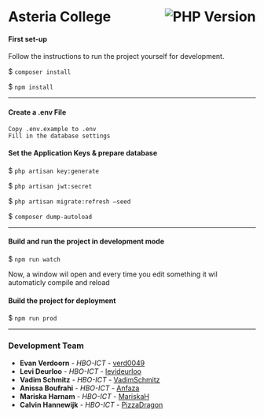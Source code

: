 # Asteria College <img style="align: right; float: right" src="https://img.shields.io/badge/php-%5E7.2.5-purple" alt="PHP Version">

#### First set-up
Follow the instructions to run the project yourself for development.

$ `composer install`

$ `npm install`
***
 
#### Create a .env File
```textmate
Copy .env.example to .env 
Fill in the database settings
```

#### Set the Application Keys & prepare database
$ `php artisan key:generate`

$ `php artisan jwt:secret`

$ `php artisan migrate:refresh —seed`

$ `composer dump-autoload`
***

#### Build and run the project in development mode
$ `npm run watch`

Now, a window wil open and every time you edit something it wil automaticly compile and reload

#### Build the project for deployment
$ `npm run prod`
*** 

### Development Team

* **Evan Verdoorn** - *HBO-ICT* - [verd0049](https://github.com/verd0049)
* **Levi Deurloo** - *HBO-ICT* - [levideurloo](https://github.com/levideurloo)
* **Vadim Schmitz** - *HBO-ICT* - [VadimSchmitz](https://github.com/VadimSchmitz)
* **Anissa Boufrahi** - *HBO-ICT* - [Anfaza](https://github.com/Anfaza)
* **Mariska Harnam** - *HBO-ICT* - [MariskaH](https://github.com/MariskaH)
* **Calvin Hannewijk** - *HBO-ICT* - [PizzaDragon](https://github.com/PizzaDragon)
